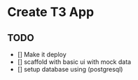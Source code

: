 # Create T3 App

## TODO 

- [] Make it deploy
- [] scaffold with basic ui with mock data
- [] setup database using (postgresql)